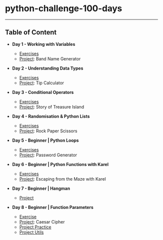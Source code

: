# python-challenge-100-days
---
## Table of Content
* **Day 1 - Working with Variables**
  * [Exercises](https://github.com/gamzekecibas/python-challenge-100-days/blob/main/day-1/day1-exercises.py)
  * [Project](https://github.com/gamzekecibas/python-challenge-100-days/blob/main/day-1/day1-project.py): Band Name Generator

* **Day 2 - Understanding Data Types**
  * [Exercises](https://github.com/gamzekecibas/python-challenge-100-days/blob/main/day-2/day2-exercises.py)
  * [Project](https://github.com/gamzekecibas/python-challenge-100-days/blob/main/day-2/day2-project.py): Tip Calculator  

* **Day 3 - Conditional Operators**
  * [Exercises](https://github.com/gamzekecibas/python-challenge-100-days/blob/main/day-3/day3-exercises.py)
  * [Project](https://github.com/gamzekecibas/python-challenge-100-days/blob/main/day-3/day3-project.py): Story of Treasure Island  

* **Day 4 - Randomisation & Python Lists**
  * [Exercises](https://github.com/gamzekecibas/python-challenge-100-days/blob/main/day-4/day4-exercises.py)
  * [Project](https://github.com/gamzekecibas/python-challenge-100-days/blob/main/day-4/day4-project.py): Rock Paper Scissors 

* **Day 5 - Beginner | Python Loops**
  * [Exercises](https://github.com/gamzekecibas/python-challenge-100-days/blob/main/day-5/day5-exercises.py)
  * [Project](https://github.com/gamzekecibas/python-challenge-100-days/blob/main/day-5/day5-project.py): Password Generator 

* **Day 6 - Beginner | Python Functions with Karel**
  * [Exercises](https://github.com/gamzekecibas/python-challenge-100-days/blob/main/day-6/day6-exercises.py)
  * [Project](https://github.com/gamzekecibas/python-challenge-100-days/blob/main/day-6/day6-project.py): Escaping from the Maze with Karel 

* **Day 7 - Beginner | Hangman**
  * [Project](https://github.com/gamzekecibas/python-challenge-100-days/tree/main/day-7)

* **Day 8 - Beginner | Function Parameters**
  * [Exercise](https://github.com/gamzekecibas/python-challenge-100-days/blob/main/day-8/day8-exercises.py)
  * [Project](https://github.com/gamzekecibas/python-challenge-100-days/blob/main/day-8/day8-project.py): Caesar Cipher
   - [Project Practice](https://github.com/gamzekecibas/python-challenge-100-days/blob/main/day-8/day8-project-practice.py)
   - [Project Utils](https://github.com/gamzekecibas/python-challenge-100-days/blob/main/day-8/day8ProjectUtils.py)
